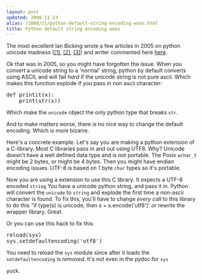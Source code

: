 ```yaml
---
layout: post
updated: 2008-11-13
alias: /2008/11/python-default-string-encoding-woes.html
title: Python default string encoding woes
---
```

<p>
The most excellent Ian Bicking wrote a few articles in 2005 on python unicode madness (<a href="http://blog.ianbicking.org/do-i-hate-unicode-or-do-i-hate-ascii.html">[1]</a>, <a href="http://blog.ianbicking.org/illusive-setdefaultencoding.html">[2]</a>, <a href="http://blog.ianbicking.org/why-python-unicode-sucks.html">[3]</a>)
and writer commented here <a href="http://faassen.n--tree.net/blog/view/weblog/2005/08/02/0">here</a>.
</p>

<p>Ok that was in 2005, so you might have forgotten the issue.  When you convert a unicode string to a 'normal' string, python by default converts using ASCII, and will fail <i>hard</i> if the unicode string is not pure ascii.  Which makes this function explode if you pass in non ascii character:
</p>

<pre>
def printit(x):
    print(str(x))
</pre>

<p>
Which make the <code>unicode</code> object the only python type that breaks <code>str</code>.
</p>

<p>And to make matters worse, there is no nice way to change the default encoding.  Which is more bizarre.</p>

<p>Here's a concrete example.  Let's say you are making a python extension of a C-library.   Most C libraries pass in and out using UTF8.  Why?   Unicode doesn't have a well defined data type and is not portable.  The Posix <code>wchar_t</code> might be 2 bytes, or might be 4 bytes.  Then you might have endian encoding issues.  UTF-8 is based on 1 byte <code>char</code> types so it's portable.</p>

<p>Now you are using a extension to use this C library.  It expects a UTF-8 encoded <code>string</code>  You have a unicode python string, and pass it in.  Python will convert the <code>unicode</code> to <code>string</code> and explode the first time a non-ascii character is found.  To fix this, you'll have to change <i>every call</i> to this library to do this "if type(s) is unicode, then s = s.encode('utf8')'  <i>or</i> rewrite the wrapper library.  Great.
</p>

<p>Or you can use this hack to fix this: </p>
<pre>
reload(sys)
sys.setdefaultencoding('utf8')
</pre>

<p>You need to reload the <code>sys</code> module since after it loads the <code>setdefaultencoding</code> is <i>removed</i>.  It's not even in the pydoc for <code>sys</code></p>

<p>yuck.</p>